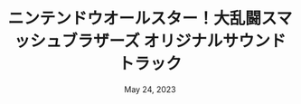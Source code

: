 ---
layout: n64
title: "ニンテンドウオールスター！大乱闘スマッシュブラザーズ オリジナルサウンドトラック"
ogtitle: "Super Smash Bros (N64)"
transtitle: "Nintendo All-Star! Dairantou Smash Brothers OST"
categories:
 - approved
 - n64
 - universal
 - safe
tags:
- super smash bros
- smash bros
series: 
- mario
date: May 24, 2023
publisher: Nintendo
gid: super-smash-bros-n64
alt: true
alts:
 - us.default
edition: jp
permalink: /games/super-smash-bros-n64/jp/play/details
---